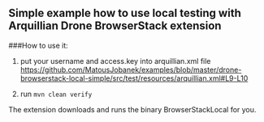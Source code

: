 ## Simple example how to use local testing with Arquillian Drone BrowserStack extension

###How to use it:
1) put your username and access.key into arquillian.xml file
https://github.com/MatousJobanek/examples/blob/master/drone-browserstack-local-simple/src/test/resources/arquillian.xml#L9-L10
 
2) run `mvn clean verify`

The extension downloads and runs the binary BrowserStackLocal for you. 

